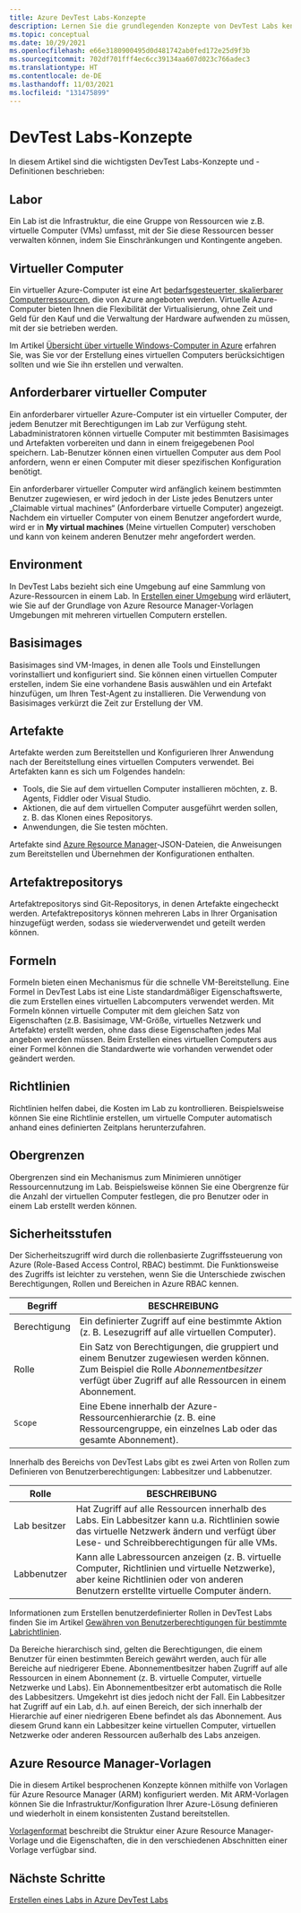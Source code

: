 ```yaml
---
title: Azure DevTest Labs-Konzepte
description: Lernen Sie die grundlegenden Konzepte von DevTest Labs kennen, und erfahren Sie, wie Sie virtuelle Azure-Computer damit einfach erstellen, verwalten und überwachen können.
ms.topic: conceptual
ms.date: 10/29/2021
ms.openlocfilehash: e66e3180900495d0d481742ab0fed172e25d9f3b
ms.sourcegitcommit: 702df701fff4ec6cc39134aa607d023c766adec3
ms.translationtype: HT
ms.contentlocale: de-DE
ms.lasthandoff: 11/03/2021
ms.locfileid: "131475899"
---
```

# <a name="devtest-labs-concepts"></a>DevTest Labs-Konzepte

In diesem Artikel sind die wichtigsten DevTest Labs-Konzepte und -Definitionen beschrieben:

## <a name="lab"></a>Labor
Ein Lab ist die Infrastruktur, die eine Gruppe von Ressourcen wie z.B. virtuelle Computer (VMs) umfasst, mit der Sie diese Ressourcen besser verwalten können, indem Sie Einschränkungen und Kontingente angeben.

## <a name="virtual-machine"></a>Virtueller Computer
Ein virtueller Azure-Computer ist eine Art [bedarfsgesteuerter, skalierbarer Computerressourcen](/azure/architecture/guide/technology-choices/compute-decision-tree), die von Azure angeboten werden. Virtuelle Azure-Computer bieten Ihnen die Flexibilität der Virtualisierung, ohne Zeit und Geld für den Kauf und die Verwaltung der Hardware aufwenden zu müssen, mit der sie betrieben werden.

Im Artikel [Übersicht über virtuelle Windows-Computer in Azure](../virtual-machines/windows/overview.md) erfahren Sie, was Sie vor der Erstellung eines virtuellen Computers berücksichtigen sollten und wie Sie ihn erstellen und verwalten.

## <a name="claimable-vm"></a>Anforderbarer virtueller Computer
Ein anforderbarer virtueller Azure-Computer ist ein virtueller Computer, der jedem Benutzer mit Berechtigungen im Lab zur Verfügung steht. Labadministratoren können virtuelle Computer mit bestimmten Basisimages und Artefakten vorbereiten und dann in einem freigegebenen Pool speichern. Lab-Benutzer können einen virtuellen Computer aus dem Pool anfordern, wenn er einen Computer mit dieser spezifischen Konfiguration benötigt.

Ein anforderbarer virtueller Computer wird anfänglich keinem bestimmten Benutzer zugewiesen, er wird jedoch in der Liste jedes Benutzers unter „Claimable virtual machines“ (Anforderbare virtuelle Computer) angezeigt. Nachdem ein virtueller Computer von einem Benutzer angefordert wurde, wird er in **My virtual machines** (Meine virtuellen Computer) verschoben und kann von keinem anderen Benutzer mehr angefordert werden.

## <a name="environment"></a>Environment
In DevTest Labs bezieht sich eine Umgebung auf eine Sammlung von Azure-Ressourcen in einem Lab. In [Erstellen einer Umgebung](./devtest-lab-create-environment-from-arm.md) wird erläutert, wie Sie auf der Grundlage von Azure Resource Manager-Vorlagen Umgebungen mit mehreren virtuellen Computern erstellen.

## <a name="base-images"></a>Basisimages
Basisimages sind VM-Images, in denen alle Tools und Einstellungen vorinstalliert und konfiguriert sind. Sie können einen virtuellen Computer erstellen, indem Sie eine vorhandene Basis auswählen und ein Artefakt hinzufügen, um Ihren Test-Agent zu installieren. Die Verwendung von Basisimages verkürzt die Zeit zur Erstellung der VM.

## <a name="artifacts"></a>Artefakte
Artefakte werden zum Bereitstellen und Konfigurieren Ihrer Anwendung nach der Bereitstellung eines virtuellen Computers verwendet. Bei Artefakten kann es sich um Folgendes handeln:

* Tools, die Sie auf dem virtuellen Computer installieren möchten, z. B. Agents, Fiddler oder Visual Studio.
* Aktionen, die auf dem virtuellen Computer ausgeführt werden sollen, z. B. das Klonen eines Repositorys.
* Anwendungen, die Sie testen möchten.

Artefakte sind [Azure Resource Manager](../azure-resource-manager/management/overview.md)-JSON-Dateien, die Anweisungen zum Bereitstellen und Übernehmen der Konfigurationen enthalten.

## <a name="artifact-repositories"></a>Artefaktrepositorys
Artefaktrepositorys sind Git-Repositorys, in denen Artefakte eingecheckt werden. Artefaktrepositorys können mehreren Labs in Ihrer Organisation hinzugefügt werden, sodass sie wiederverwendet und geteilt werden können.

## <a name="formulas"></a>Formeln
Formeln bieten einen Mechanismus für die schnelle VM-Bereitstellung. Eine Formel in DevTest Labs ist eine Liste standardmäßiger Eigenschaftswerte, die zum Erstellen eines virtuellen Labcomputers verwendet werden.
Mit Formeln können virtuelle Computer mit dem gleichen Satz von Eigenschaften (z.B. Basisimage, VM-Größe, virtuelles Netzwerk und Artefakte) erstellt werden, ohne dass diese Eigenschaften jedes Mal angeben werden müssen. Beim Erstellen eines virtuellen Computers aus einer Formel können die Standardwerte wie vorhanden verwendet oder geändert werden.

## <a name="policies"></a>Richtlinien
Richtlinien helfen dabei, die Kosten im Lab zu kontrollieren. Beispielsweise können Sie eine Richtlinie erstellen, um virtuelle Computer automatisch anhand eines definierten Zeitplans herunterzufahren.

## <a name="caps"></a>Obergrenzen
Obergrenzen sind ein Mechanismus zum Minimieren unnötiger Ressourcennutzung im Lab. Beispielsweise können Sie eine Obergrenze für die Anzahl der virtuellen Computer festlegen, die pro Benutzer oder in einem Lab erstellt werden können.

## <a name="security-levels"></a>Sicherheitsstufen
Der Sicherheitszugriff wird durch die rollenbasierte Zugriffssteuerung von Azure (Role-Based Access Control, RBAC) bestimmt. Die Funktionsweise des Zugriffs ist leichter zu verstehen, wenn Sie die Unterschiede zwischen Berechtigungen, Rollen und Bereichen in Azure RBAC kennen.

|Begriff | BESCHREIBUNG |
|---|---|
|Berechtigung|Ein definierter Zugriff auf eine bestimmte Aktion (z. B. Lesezugriff auf alle virtuellen Computer).|
|Rolle| Ein Satz von Berechtigungen, die gruppiert und einem Benutzer zugewiesen werden können. Zum Beispiel die Rolle *Abonnementbesitzer* verfügt über Zugriff auf alle Ressourcen in einem Abonnement.|
|`Scope`| Eine Ebene innerhalb der Azure-Ressourcenhierarchie (z. B. eine Ressourcengruppe, ein einzelnes Lab oder das gesamte Abonnement).|


Innerhalb des Bereichs von DevTest Labs gibt es zwei Arten von Rollen zum Definieren von Benutzerberechtigungen: Labbesitzer und Labbenutzer.

|Rolle | BESCHREIBUNG |
|---|---|
|Lab&nbsp;besitzer| Hat Zugriff auf alle Ressourcen innerhalb des Labs. Ein Labbesitzer kann u.a. Richtlinien sowie das virtuelle Netzwerk ändern und verfügt über Lese- und Schreibberechtigungen für alle VMs.|
|Labbenutzer | Kann alle Labressourcen anzeigen (z. B. virtuelle Computer, Richtlinien und virtuelle Netzwerke), aber keine Richtlinien oder von anderen Benutzern erstellte virtuelle Computer ändern.|

Informationen zum Erstellen benutzerdefinierter Rollen in DevTest Labs finden Sie im Artikel [Gewähren von Benutzerberechtigungen für bestimmte Labrichtlinien](devtest-lab-grant-user-permissions-to-specific-lab-policies.md).

Da Bereiche hierarchisch sind, gelten die Berechtigungen, die einem Benutzer für einen bestimmten Bereich gewährt werden, auch für alle Bereiche auf niedrigerer Ebene. Abonnementbesitzer haben Zugriff auf alle Ressourcen in einem Abonnement (z. B. virtuelle Computer, virtuelle Netzwerke und Labs). Ein Abonnementbesitzer erbt automatisch die Rolle des Labbesitzers. Umgekehrt ist dies jedoch nicht der Fall. Ein Labbesitzer hat Zugriff auf ein Lab, d.h. auf einen Bereich, der sich innerhalb der Hierarchie auf einer niedrigeren Ebene befindet als das Abonnement. Aus diesem Grund kann ein Labbesitzer keine virtuellen Computer, virtuellen Netzwerke oder anderen Ressourcen außerhalb des Labs anzeigen.

## <a name="azure-resource-manager-templates"></a>Azure Resource Manager-Vorlagen
Die in diesem Artikel besprochenen Konzepte können mithilfe von Vorlagen für Azure Resource Manager (ARM) konfiguriert werden. Mit ARM-Vorlagen können Sie die Infrastruktur/Konfiguration Ihrer Azure-Lösung definieren und wiederholt in einem konsistenten Zustand bereitstellen.

[Vorlagenformat](../azure-resource-manager/templates/syntax.md#template-format) beschreibt die Struktur einer Azure Resource Manager-Vorlage und die Eigenschaften, die in den verschiedenen Abschnitten einer Vorlage verfügbar sind.

## <a name="next-steps"></a>Nächste Schritte

[Erstellen eines Labs in Azure DevTest Labs](devtest-lab-create-lab.md)